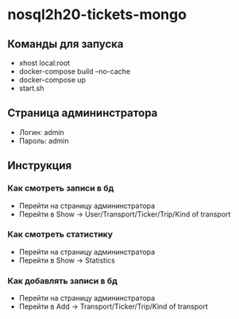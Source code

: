 # nosql2h20-tickets-mongo
## Команды для запуска
* xhost local:root
* docker-compose build –no-cache
* docker-compose up
* start.sh
## Страница админинстратора
* Логин: admin
* Пароль: admin
## Инструкция
### Как смотреть записи в бд
* Перейти на страницу админинстратора
* Перейти в Show -> User/Transport/Ticker/Trip/Kind of transport
### Как смотреть статистику
* Перейти на страницу админинстратора
* Перейти в Show -> Statistics
### Как добавлять записи в бд
* Перейти на страницу админинстратора
* Перейти в Add -> Transport/Ticker/Trip/Kind of transport
